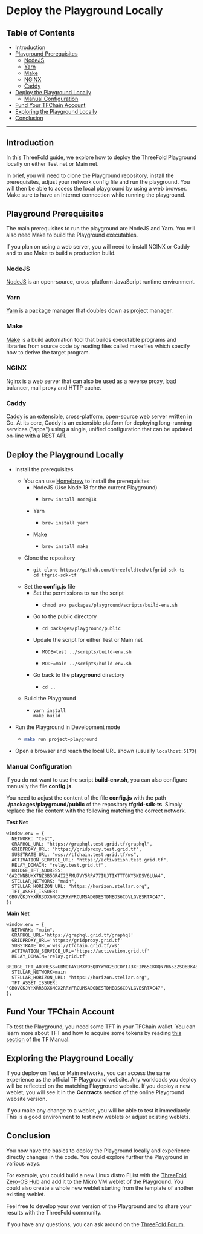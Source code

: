 <h1>Deploy the Playground Locally</h1>

<h2>Table of Contents</h2>

- [Introduction](#introduction)
- [Playground Prerequisites](#playground-prerequisites)
  - [NodeJS](#nodejs)
  - [Yarn](#yarn)
  - [Make](#make)
  - [NGINX](#nginx)
  - [Caddy](#caddy)
- [Deploy the Playground Locally](#deploy-the-playground-locally)
  - [Manual Configuration](#manual-configuration)
- [Fund Your TFChain Account](#fund-your-tfchain-account)
- [Exploring the Playground Locally](#exploring-the-playground-locally)
- [Conclusion](#conclusion)

***

## Introduction

In this ThreeFold guide, we explore how to deploy the ThreeFold Playground locally on either Test net or Main net.

In brief, you will need to clone the Playground repository, install the prerequisites, adjust your network config file and run the playground. You will then be able to access the local playground by using a web browser. Make sure to have an Internet connection while running the playground.



## Playground Prerequisites

The main prerequisites to run the playground are NodeJS and Yarn. You will also need Make to build the Playground executables. 

If you plan on using a web server, you will need to install NGINX or Caddy and to use Make to build a production build.

### NodeJS

[NodeJS](https://nodejs.org/en) is an open-source, cross-platform JavaScript runtime environment.

### Yarn

[Yarn](https://yarnpkg.com/) is a package manager that doubles down as project manager.

### Make

[Make](https://www.gnu.org/software/make/) is a build automation tool that builds executable programs and libraries from source code by reading files called makefiles which specify how to derive the target program. 

### NGINX

[Nginx](https://www.nginx.com/) is a web server that can also be used as a reverse proxy, load balancer, mail proxy and HTTP cache.

### Caddy
[Caddy](https://caddyserver.com/) is an extensible, cross-platform, open-source web server written in Go. At its core, Caddy is an extensible platform for deploying long-running services ("apps") using a single, unified configuration that can be updated on-line with a REST API.



## Deploy the Playground Locally

* Install the prerequisites
  * You can use [Homebrew](https://brew.sh/) to install the prerequisites:
    * NodeJS (Use Node 18 for the current Playground)
      * ```
        brew install node@18
        ```
    * Yarn
      * ```
        brew install yarn
        ```
    * Make
      * ```
        brew install make
        ```
  * Clone the repository
    * ```
      git clone https://github.com/threefoldtech/tfgrid-sdk-ts
      cd tfgrid-sdk-tf
      ```
  * Set the **config.js** file
    * Set the permissions to run the script
      * ```
        chmod u+x packages/playground/scripts/build-env.sh 
        ```
    * Go to the public directory
      * ```
        cd packages/playground/public
        ```
    * Update the script for either Test or Main net
      * ```
        MODE=test ../scripts/build-env.sh
        ```
      * ```
        MODE=main ../scripts/build-env.sh
        ```
    * Go back to the **playground** directory
      * ```
        cd ..
        ```
  * Build the Playground
    * ```
      yarn install
      make build
      ```

* Run the Playground in Development mode
  * ```bash
    make run project=playground
    ```
* Open a browser and reach the local URL shown (usually `localhost:5173`)



### Manual Configuration

If you do not want to use the script **build-env.sh**, you can also configure manually the file **config.js**.

You need to adjust the content of the file **config.js** with the path **./packages/playground/public** of the repository **tfgrid-sdk-ts**. Simply replace the file content with the following matching the correct network.

**Test Net**

```
window.env = {
  NETWORK: "test",
  GRAPHQL_URL: "https://graphql.test.grid.tf/graphql",
  GRIDPROXY_URL: "https://gridproxy.test.grid.tf",
  SUBSTRATE_URL: "wss://tfchain.test.grid.tf/ws",
  ACTIVATION_SERVICE_URL: "https://activation.test.grid.tf",
  RELAY_DOMAIN: "relay.test.grid.tf",
  BRIDGE_TFT_ADDRESS: "GA2CWNBUHX7NZ3B5GR4I23FMU7VY5RPA77IUJTIXTTTGKYSKDSV6LUA4",
  STELLAR_NETWORK: "main",
  STELLAR_HORIZON_URL: "https://horizon.stellar.org",
  TFT_ASSET_ISSUER: "GBOVQKJYHXRR3DX6NOX2RRYFRCUMSADGDESTDNBDS6CDVLGVESRTAC47",
};
```

**Main Net**

```
window.env = {
  NETWORK: "main",
  GRAPHQL_URL='https://graphql.grid.tf/graphql'
  GRIDPROXY_URL='https://gridproxy.grid.tf'
  SUBSTRATE_URL='wss://tfchain.grid.tf/ws'
  ACTIVATION_SERVICE_URL='https://activation.grid.tf'
  RELAY_DOMAIN='relay.grid.tf'
  BRIDGE_TFT_ADDRESS=GBNOTAYUMXVO5QDYWYO2SOCOYIJ3XFIP65GKOQN7H65ZZSO6BK4SLWSC
  STELLAR_NETWORK=main
  STELLAR_HORIZON_URL: "https://horizon.stellar.org",
  TFT_ASSET_ISSUER: "GBOVQKJYHXRR3DX6NOX2RRYFRCUMSADGDESTDNBDS6CDVLGVESRTAC47",
};
```



## Fund Your TFChain Account

To test the Playground, you need some TFT in your TFChain wallet. You can learn more about TFT and how to acquire some tokens by reading [this section](https://manual.grid.tf/threefold_token/threefold_token.html) of the TF Manual.



## Exploring the Playground Locally

If you deploy on Test or Main networks, you can access the same experience as the official TF Playground website. Any workloads you deploy will be reflected on the matching Playground website. If you deploy a new weblet, you will see it in the **Contracts** section of the online Playground website version.

If you make any change to a weblet, you will be able to test it immediately. This is a good environment to test new weblets or adjust existing weblets.



## Conclusion

You now have the basics to deploy the Playground locally and experience directly changes in the code. You could explore further the Playground in various ways. 

For example, you could build a new Linux distro FList with the [ThreeFold Zero-OS Hub](https://hub.grid.tf/) and add it to the Micro VM weblet of the Playground. You could also create a whole new weblet starting from the template of another existing weblet.

Feel free to develop your own version of the Playground and to share your results with the ThreeFold community.

If you have any questions, you can ask around on the [ThreeFold Forum](https://forum.threefold.io/).